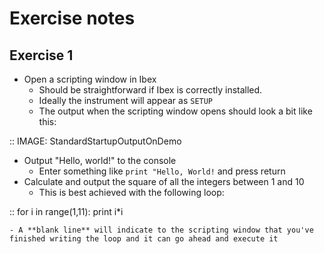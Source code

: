 

Exercise notes
==============

Exercise 1
----------
- Open a scripting window in Ibex
    - Should be straightforward if Ibex is correctly installed.
    - Ideally the instrument will appear as ``SETUP``
    - The output when the scripting window opens should look a bit like this:

::
    IMAGE: StandardStartupOutputOnDemo

- Output "Hello, world!" to the console
    - Enter something like ``print "Hello, World!`` and press return
- Calculate and output the square of all the integers between 1 and 10
    - This is best achieved with the following loop:

::
    for i in range(1,11):
        print i*i

    - A **blank line** will indicate to the scripting window that you've finished writing the loop and it can go ahead and execute it